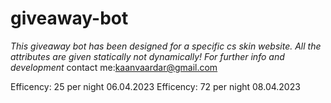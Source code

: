 # giveaway-bot

*This giveaway bot has been designed for a specific cs skin website. All the attributes are given statically not dynamically! 
For further info and development* 
contact me:kaanvaardar@gmail.com 

Efficency: 25 per night 06.04.2023
Efficency: 72 per night 08.04.2023
